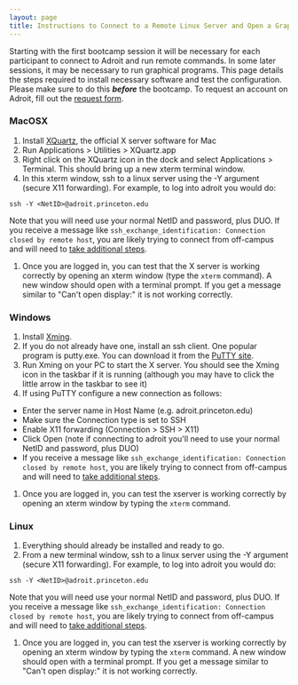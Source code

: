 ```yaml
---
layout: page
title: Instructions to Connect to a Remote Linux Server and Open a Graphical Program
---
```


Starting with the first bootcamp session it will be necessary for each participant to connect to Adroit and run remote commands.  In some later sessions, it may be necessary to run graphical programs.  This page details the steps required to install necessary software and test the configuration.  Please make sure to do this ***before*** the bootcamp.  To request an account on Adroit, fill out the [request form](https://forms.rc.princeton.edu/registration/?q=adroit).



### MacOSX ###
1. Install [XQuartz](http://xquartz.macosforge.org/), the official X server software for Mac
1. Run Applications > Utilities > XQuartz.app
1. Right click on the XQuartz icon in the dock and select Applications > Terminal.  This should bring up a new xterm terminal window.
1. In this xterm window, ssh to a linux server using the -Y argument (secure X11 forwarding).  For example, to log into adroit you would do:  
```
ssh -Y <NetID>@adroit.princeton.edu
```
Note that you will need use your normal NetID and password, plus DUO.  If you receive a message like `ssh_exchange_identification: Connection closed by remote host`, you are likely trying to connect from off-campus and will need to [take additional steps](https://researchcomputing.princeton.edu/faq/why-cant-i-login-to-a-clu).
1. Once you are logged in, you can test that the X server is working correctly by opening an xterm window (type the `xterm` command). A new window should open with a terminal prompt.  If you get a message similar to "Can't open display:" it is not working correctly.

### Windows ###

1. Install [Xming](https://sourceforge.net/projects/xming/).
1. If you do not already have one, install an ssh client. One popular program is putty.exe.  You can download it from the [PuTTY site](http://www.chiark.greenend.org.uk/~sgtatham/putty/).
1. Run Xming on your PC to start the X server.  You should see the Xming icon in the taskbar if it is running (although you may have to click the little arrow in the taskbar to see it)
1. If using PuTTY configure a new connection as follows:
- Enter the server name in Host Name (e.g. adroit.princeton.edu)
- Make sure the Connection type is set to SSH
- Enable X11 forwarding (Connection > SSH > X11)
- Click Open (note if connecting to adroit you'll need to use your normal NetID and password, plus DUO)
- If you receive a message like `ssh_exchange_identification: Connection closed by remote host`, you are likely trying to connect from off-campus and will need to [take additional steps](https://researchcomputing.princeton.edu/faq/why-cant-i-login-to-a-clu).
1. Once you are logged in, you can test the xserver is working correctly by opening an xterm window by typing the `xterm` command.

### Linux ###

1. Everything should already be installed and ready to go.
1. From a new terminal window, ssh to a linux server using the -Y argument (secure X11 forwarding).  For example, to log into adroit you would do:  
```
ssh -Y <NetID>@adroit.princeton.edu
```
Note that you will need use your normal NetID and password, plus DUO. If you receive a message like `ssh_exchange_identification: Connection closed by remote host`, you are likely trying to connect from off-campus and will need to [take additional steps](https://researchcomputing.princeton.edu/faq/why-cant-i-login-to-a-clu).
1. Once you are logged in, you can test the xserver is working correctly by opening an xterm window by typing the `xterm` command. A new window should open with a terminal prompt.  If you get a message similar to "Can't open display:" it is not working correctly.

